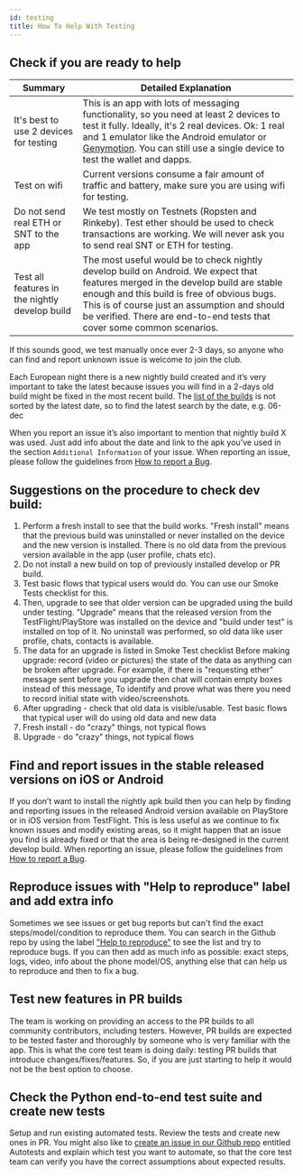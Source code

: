 ```yaml
---
id: testing
title: How To Help With Testing
---
```


## Check if you are ready to help

| Summary                |	Detailed Explanation                                  |
| -------------------- | ---------------------------------------------------------|
| It's best to use 2 devices for testing | This is an app with lots of messaging functionality, so you need at least 2 devices to test it fully. Ideally, it's 2 real devices. Ok: 1 real and 1 emulator like the Android emulator or [Genymotion](https://www.genymotion.com/). You can still use a single device to test the wallet and dapps. |
| Test on wifi | Current versions consume a fair amount of traffic and battery, make sure you are using wifi for testing. |
| Do not send real ETH or SNT to the app | We test mostly on Testnets (Ropsten and Rinkeby). Test ether should be used to check transactions are working. We will never ask you to send real SNT or ETH for testing. |
| Test all features in the nightly develop build | The most useful would be to check nightly develop build on Android. We expect that features merged in the develop build are stable enough and this build is free of obvious bugs. This is of course just an assumption and should be verified. There are end-to-end tests that cover some common scenarios. |

If this sounds good, we test manually once ever 2-3 days, so anyone who can find and report unknown issue is welcome to join the club. 

Each European night there is a new nightly build created and it’s very important to take the latest because issues you will find in a 2-days old build might be  fixed in the most recent build. The [list of the builds](http://artifacts.status.im:8081/artifactory/nightlies-local/) is not sorted by the latest date, so to find the latest search by the date, e.g. 06-dec

When you report an issue it’s also important to mention that nightly build X was used. Just add info about the date and link to the apk you’ve used in the section `Additional Information` of your issue. When reporting an issue, please follow the guidelines from [How to report a Bug](report_a_bug.md).

## Suggestions on the procedure to check dev build:

1. Perform a fresh install to see that the build works. "Fresh install" means that the previous build was uninstalled or never installed on the device and the new version is installed. There is no old data from the previous version available in the app (user profile, chats etc).
2. Do not install a new build on top of previously installed develop or PR build.
3. Test basic flows that typical users would do. You can use our Smoke Tests checklist for this.
4. Then, upgrade to see that older version can be upgraded using the build under testing. "Upgrade" means that the released version from the TestFlight/PlayStore was installed on the device and "build under test" is installed on top of it. No uninstall was performed, so old data like user profile, chats, contacts is available.
5. The data for an upgrade is listed in Smoke Test checklist Before making upgrade: record (video or pictures) the state of the data as anything can be broken after upgrade. For example, if there is "requesting ether" message sent before you upgrade then chat will contain empty boxes instead of this message, To identify and prove what was there you need to record initial state with video/screenshots.
6. After upgrading - check that old data is visible/usable. Test basic flows that typical user will do using old data and new data
7. Fresh install - do "crazy" things, not typical flows
8. Upgrade - do "crazy" things, not typical flows

## Find and report issues in the stable released versions on iOS or Android

If you don’t want to install the nightly apk build then you can help by finding and reporting issues in the released Android version available on PlayStore or in iOS version from TestFlight. This is less useful as we continue to fix known issues and modify existing areas, so it might happen that an issue you find is already fixed or that the area is being re-designed in the current develop build. When reporting an issue, please follow the guidelines from [How to report a Bug](report_a_bug.md).

## Reproduce issues with "Help to reproduce" label and add extra info

Sometimes we see issues or get bug reports but can't find the exact steps/model/condition to reproduce them. You can search in the Github repo by using the label ["Help to reproduce"](https://github.com/status-im/status-react/issues?q=is%3Aopen+is%3Aissue+label%3A%22help+to+reproduce%22) to see the list and try to reproduce bugs. If you can then add as much info as possible: exact steps, logs, video, info about the phone model/OS, anything else that can help us to reproduce and then to fix a bug.

## Test new features in PR builds

The team is working on providing an access to the PR builds to all community contributors, including testers. However, PR builds are expected to be tested faster and thoroughly by someone who is very familiar with the app. This is what the core test team is doing daily: testing PR builds that introduce changes/fixes/features. So, if you are just starting to help it would not be the best option to choose.

## Check the Python end-to-end test suite and create new tests

Setup and run existing automated tests. Review the tests and create new ones in PR. You might also like to [create an issue in our Github repo](https://github.com/status-im/status-react/issues) entitled Autotests and explain which test you want to automate, so that the core test team can verify you have the correct assumptions about expected results.


